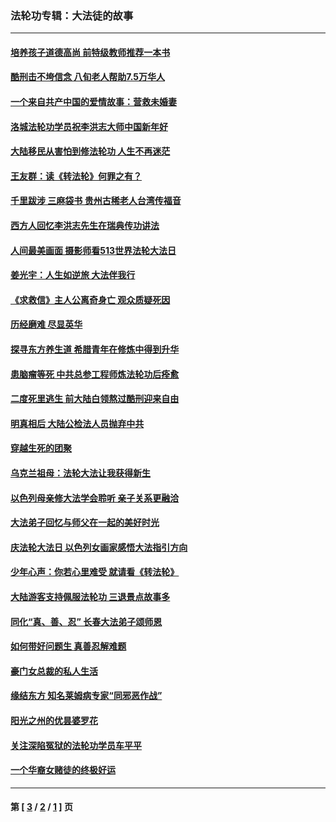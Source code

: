 ### 法轮功专辑：大法徒的故事
---
#### [培养孩子道德高尚 前特级教师推荐一本书](../../pages/nf1147481/n12938640.md?06010430) 
#### [酷刑击不垮信念 八旬老人帮助7.5万华人](../../pages/nf1147481/n12880712.md?06010430) 
#### [一个来自共产中国的爱情故事：营救未婚妻](../../pages/nf1147481/n12778386.md?06010430) 
#### [洛城法轮功学员祝李洪志大师中国新年好](../../pages/nf1147481/n12724685.md?06010430) 
#### [大陆移民从害怕到修法轮功 人生不再迷茫](../../pages/nf1147481/n12414325.md?06010430) 
#### [王友群：读《转法轮》何罪之有？](../../pages/nf1147481/n12408647.md?06010430) 
#### [千里跋涉 三麻袋书 贵州古稀老人台湾传福音](../../pages/nf1147481/n12198750.md?06010430) 
#### [西方人回忆李洪志先生在瑞典传功讲法](../../pages/nf1147481/n12099607.md?06010430) 
#### [人间最美画面 摄影师看513世界法轮大法日](../../pages/nf1147481/n12094118.md?06010430) 
#### [姜光宇：人生如逆旅 大法伴我行](../../pages/nf1147481/n12088664.md?06010430) 
#### [《求救信》主人公离奇身亡 观众质疑死因](../../pages/nf1147481/n11845215.md?06010430) 
#### [历经磨难 尽显英华](../../pages/nf1147481/n11723297.md?06010430) 
#### [探寻东方养生道 希腊青年在修炼中得到升华](../../pages/nf1147481/n11494502.md?06010430) 
#### [患脑瘤等死 中共总参工程师炼法轮功后痊愈](../../pages/nf1147481/n11466682.md?06010430) 
#### [二度死里逃生 前大陆白领熬过酷刑迎来自由](../../pages/nf1147481/n11368594.md?06010430) 
#### [明真相后 大陆公检法人员抛弃中共](../../pages/nf1147481/n11358618.md?06010430) 
#### [穿越生死的团聚](../../pages/nf1147481/n11258922.md?06010430) 
#### [乌克兰祖母：法轮大法让我获得新生](../../pages/nf1147481/n11269457.md?06010430) 
#### [以色列母亲修大法学会聆听 亲子关系更融洽](../../pages/nf1147481/n11268195.md?06010430) 
#### [大法弟子回忆与师父在一起的美好时光](../../pages/nf1147481/n11267759.md?06010430) 
#### [庆法轮大法日 以色列女画家感悟大法指引方向](../../pages/nf1147481/n11267735.md?06010430) 
#### [少年心声：你若心里难受 就请看《转法轮》](../../pages/nf1147481/n11267496.md?06010430) 
#### [大陆游客支持佩服法轮功 三退景点故事多](../../pages/nf1147481/n11267378.md?06010430) 
#### [同化“真、善、忍” 长春大法弟子颂师恩](../../pages/nf1147481/n11266497.md?06010430) 
#### [如何带好问题生 真善忍解难题](../../pages/nf1147481/n11243655.md?06010430) 
#### [豪门女总裁的私人生活](../../pages/nf1147481/n10127794.md?06010430) 
#### [缘结东方 知名莱姆病专家“同邪恶作战”](../../pages/nf1147481/n10682468.md?06010430) 
#### [阳光之州的优昙婆罗花](../../pages/nf1147481/n10546697.md?06010430) 
#### [关注深陷冤狱的法轮功学员车平平](../../pages/nf1147481/n10146883.md?06010430) 
#### [一个华裔女赌徒的终极好运](../../pages/nf1147481/n9147756.md?06010430) 

---
#### 第 [ [3](./3.md?06010430) / [2](./2.md?06010430) / [1](./1.md?06010430) ] 页
